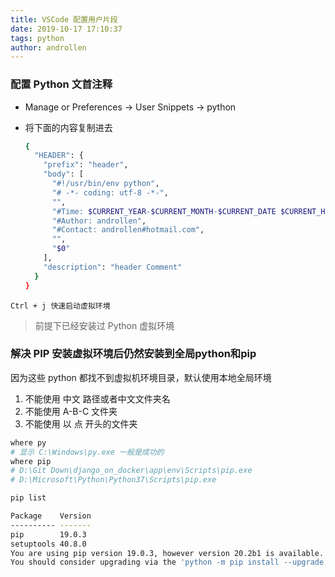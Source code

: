 ```yaml
---
title: VSCode 配置用户片段
date: 2019-10-17 17:10:37  
tags: python
author: androllen  
---
```


### 配置 Python 文首注释

- Manage or Preferences -> User Snippets -> python
- 将下面的内容复制进去

  ``` bash
  {
    "HEADER": {
      "prefix": "header",
      "body": [
        "#!/usr/bin/env python",
        "# -*- coding: utf-8 -*-",
        "",
        "#Time: $CURRENT_YEAR-$CURRENT_MONTH-$CURRENT_DATE $CURRENT_HOUR:$CURRENT_MINUTE:$CURRENT_SECOND",
        "#Author: androllen",
        "#Contact: androllen#hotmail.com",
        "",
        "$0"
      ],
      "description": "header Comment"
    }
  }
  ```

`Ctrl + j 快速启动虚拟环境`  
> 前提下已经安装过 Python 虚拟环境

### 解决 PIP 安装虚拟环境后仍然安装到全局python和pip

因为这些 python 都找不到虚拟机环境目录，默认使用本地全局环境

1. 不能使用 中文 路径或者中文文件夹名  
1. 不能使用 A-B-C 文件夹  
1. 不能使用 以 点 开头的文件夹

```sh
where py
# 显示 C:\Windows\py.exe 一般是成功的
where pip
# D:\Git Down\django_on_docker\app\env\Scripts\pip.exe
# D:\Microsoft\Python\Python37\Scripts\pip.exe

pip list

Package    Version
---------- -------
pip        19.0.3
setuptools 40.8.0
You are using pip version 19.0.3, however version 20.2b1 is available.
You should consider upgrading via the 'python -m pip install --upgrade pip' command.
```
